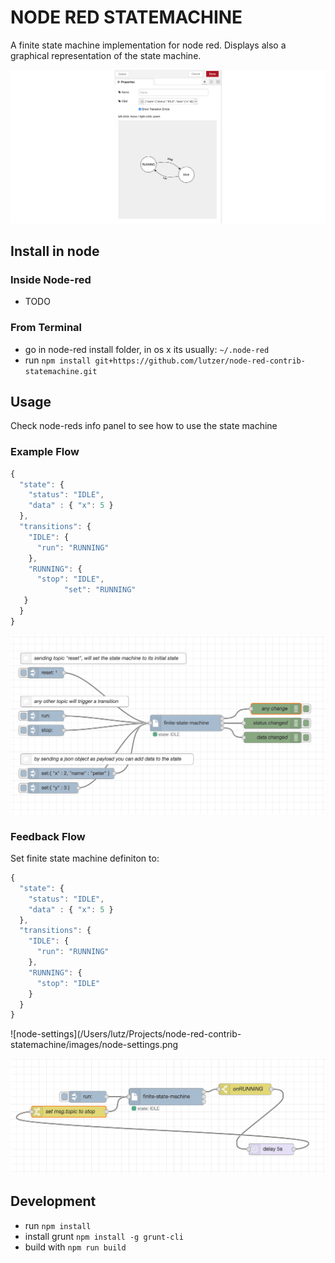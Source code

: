 # NODE RED STATEMACHINE

A finite state machine implementation for node red. Displays also a graphical representation of the state machine.

![node-settings](images/node-settings.png)

## Install in node

### Inside Node-red

* TODO

### From Terminal

* go in node-red install folder, in os x its usually: `~/.node-red`
* run `npm install git+https://github.com/lutzer/node-red-contrib-statemachine.git`

## Usage

Check node-reds info panel to see how to use the state machine

### Example Flow

```javascript
{
  "state": {
    "status": "IDLE",
    "data" : { "x": 5 }
  },
  "transitions": {
    "IDLE": {
      "run": "RUNNING"
    },
    "RUNNING": {
      "stop": "IDLE",
			"set": "RUNNING"
​   }
  }
}
```

![flow](images/flow.png)



### Feedback Flow

Set finite state machine definiton to:

```javascript
{
  "state": {
    "status": "IDLE",
    "data" : { "x": 5 }
  },
  "transitions": {
    "IDLE": {
      "run": "RUNNING"
    },
    "RUNNING": {
      "stop": "IDLE"
    }
  }
}
```

![node-settings](/Users/lutz/Projects/node-red-contrib-statemachine/images/node-settings.png

![flow-feedback](images/flow-feedback.png)

## Development

* run `npm install`
* install grunt `npm install -g grunt-cli`
* build with `npm run build`
